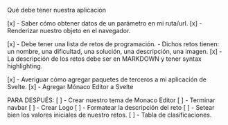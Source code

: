 Qué debe tener nuestra aplicación

[x] - Saber cómo obtener datos de un parámetro en mi ruta/url.
[x] - Renderizar nuestro objeto en el navegador.

[x] - Debe tener una lista de retos de programación. - Dichos retos tienen: un nombre, una dificultad, una solución, una descripción, una imagen.
[x] - La descripción de los retos debe ser en MARKDOWN y tener syntax highlighting.

[x] - Averiguar cómo agregar paquetes de terceros a mi aplicación de Svelte.
[x] - Agregar Mónaco Editor a Svelte

PARA DESPUÉS:
[ ] - Crear nuestro tema de Monaco Editor
[ ] - Terminar navbar
[ ] - Crear Logo
[ ] - Formatear la descripción del reto
[ ] - Setear bien los valores iniciales de nuestro retos.
[ ] - Tabla de clasificaciones.
